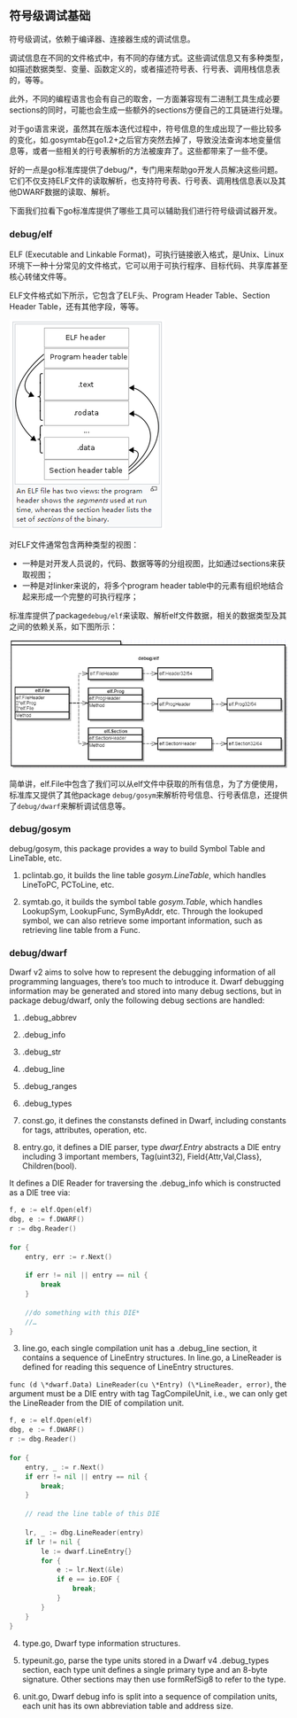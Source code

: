 ## 符号级调试基础

符号级调试，依赖于编译器、连接器生成的调试信息。

调试信息在不同的文件格式中，有不同的存储方式。这些调试信息又有多种类型，如描述数据类型、变量、函数定义的，或者描述符号表、行号表、调用栈信息表的，等等。

此外，不同的编程语言也会有自己的取舍，一方面兼容现有二进制工具生成必要sections的同时，可能也会生成一些额外的sections方便自己的工具链进行处理。

对于go语言来说，虽然其在版本迭代过程中，符号信息的生成出现了一些比较多的变化，如.gosymtab在go1.2+之后官方突然去掉了，导致没法查询本地变量信息等，或者一些相关的行号表解析的方法被废弃了。这些都带来了一些不便。

好的一点是go标准库提供了debug/*，专门用来帮助go开发人员解决这些问题。它们不仅支持ELF文件的读取解析，也支持符号表、行号表、调用栈信息表以及其他DWARF数据的读取、解析。

下面我们拉看下go标准库提供了哪些工具可以辅助我们进行符号级调试器开发。

### debug/elf

ELF (Executable and Linkable Format)，可执行链接嵌入格式，是Unix、Linux环境下一种十分常见的文件格式，它可以用于可执行程序、目标代码、共享库甚至核心转储文件等。

ELF文件格式如下所示，它包含了ELF头、Program Header Table、Section Header Table，还有其他字段，等等。

![img](assets/clip_image001.png)

 对ELF文件通常包含两种类型的视图：

- 一种是对开发人员说的，代码、数据等等的分组视图，比如通过sections来获取视图；
- 一种是对linker来说的，将多个program header table中的元素有组织地结合起来形成一个完整的可执行程序；

标准库提供了package`debug/elf`来读取、解析elf文件数据，相关的数据类型及其之间的依赖关系，如下图所示：

![img](assets/clip_image002.png)

 简单讲，elf.File中包含了我们可以从elf文件中获取的所有信息，为了方便使用，标准库又提供了其他package `debug/gosym`来解析符号信息、行号表信息，还提供了`debug/dwarf`来解析调试信息等。

### debug/gosym

debug/gosym, this package provides a way to build Symbol Table and LineTable, etc.

 

1)    pclintab.go, it builds the line table *gosym.LineTable*, which handles LineToPC, PCToLine, etc.

2)    symtab.go, it builds the symbol table *gosym.Table*, which handles LookupSym, LookupFunc, SymByAddr, etc. Through the lookuped symbol, we can also retrieve some important information, such as retrieving line table from a Func.

 

### debug/dwarf

Dwarf v2 aims to solve how to represent the debugging information of all programming languages, there’s too much to introduce it. Dwarf debugging information may be generated and stored into many debug sections, but in package debug/dwarf, only the following debug sections are handled:

1)    .debug_abbrev

2)    .debug_info

3)    .debug_str

4)    .debug_line

5)    .debug_ranges

6)    .debug_types

 

1)    const.go, it defines the constansts defined in Dwarf, including constants for tags, attributes, operation, etc.

2)    entry.go, it defines a DIE parser, type *dwarf.Entry* abstracts a DIE entry including 3 important members, Tag(uint32), Field{Attr,Val,Class}, Children(bool).

It defines a DIE Reader for traversing the .debug_info which is constructed as a DIE tree via:

```go
f, e := elf.Open(elf)
dbg, e := f.DWARF()
r := dbg.Reader()

for {
	entry, err := r.Next()

	if err != nil || entry == nil {
		break
	}

	//do something with this DIE*
	//…
}
```

3)    line.go, each single compilation unit has a .debug_line section, it contains a sequence of LineEntry structures. In line.go, a LineReader is defined for reading this sequence of LineEntry structures.

`func (d \*dwarf.Data) LineReader(cu \*Entry) (\*LineReader, error)`, the argument must be a DIE entry with tag TagCompileUnit, i.e., we can only get the LineReader from the DIE of compilation unit.

```go
f, e := elf.Open(elf)
dbg, e := f.DWARF()
r := dbg.Reader()

for {
	entry, _ := r.Next()
	if err != nil || entry == nil {
		break;
	}

	// read the line table of this DIE

	lr, _ := dbg.LineReader(entry)
	if lr != nil {
		le := dwarf.LineEntry{}
		for {
			e := lr.Next(&le)
			if e == io.EOF {
				break;
			}
		}
	}
}
```

4)    type.go, Dwarf type information structures.

5)    typeunit.go, parse the type units stored in a Dwarf v4 .debug_types section, each type unit defines a single primary type and an 8-byte signature. Other sections may then use formRefSig8 to refer to the type.

6)    unit.go, Dwarf debug info is split into a sequence of compilation units, each unit has its own abbreviation table and address size.
